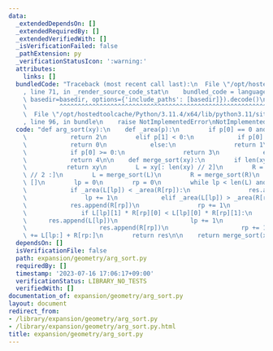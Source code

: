 ```yaml
---
data:
  _extendedDependsOn: []
  _extendedRequiredBy: []
  _extendedVerifiedWith: []
  _isVerificationFailed: false
  _pathExtension: py
  _verificationStatusIcon: ':warning:'
  attributes:
    links: []
  bundledCode: "Traceback (most recent call last):\n  File \"/opt/hostedtoolcache/Python/3.11.4/x64/lib/python3.11/site-packages/onlinejudge_verify/documentation/build.py\"\
    , line 71, in _render_source_code_stat\n    bundled_code = language.bundle(stat.path,\
    \ basedir=basedir, options={'include_paths': [basedir]}).decode()\n          \
    \         ^^^^^^^^^^^^^^^^^^^^^^^^^^^^^^^^^^^^^^^^^^^^^^^^^^^^^^^^^^^^^^^^^^^^^^^^^^^^^^^^^\n\
    \  File \"/opt/hostedtoolcache/Python/3.11.4/x64/lib/python3.11/site-packages/onlinejudge_verify/languages/python.py\"\
    , line 96, in bundle\n    raise NotImplementedError\nNotImplementedError\n"
  code: "def arg_sort(xy):\n    def _area(p):\n        if p[0] == 0 and p[1] == 0:\n\
    \            return 2\n        elif p[1] < 0:\n            if p[0] < 0:\n    \
    \            return 0\n            else:\n                return 1\n        else:\n\
    \            if p[0] >= 0:\n                return 3\n            else:\n    \
    \            return 4\n\n    def merge_sort(xy):\n        if len(xy) <= 1:\n \
    \           return xy\n        L = xy[: len(xy) // 2]\n        R = xy[len(xy)\
    \ // 2 :]\n        L = merge_sort(L)\n        R = merge_sort(R)\n        res =\
    \ []\n        lp = 0\n        rp = 0\n        while lp < len(L) and rp < len(R):\n\
    \            if _area(L[lp]) < _area(R[rp]):\n                res.append(L[lp])\n\
    \                lp += 1\n            elif _area(L[lp]) > _area(R[rp]):\n    \
    \            res.append(R[rp])\n                rp += 1\n            else:\n \
    \               if L[lp][1] * R[rp][0] < L[lp][0] * R[rp][1]:\n              \
    \      res.append(L[lp])\n                    lp += 1\n                else:\n\
    \                    res.append(R[rp])\n                    rp += 1\n        res\
    \ += L[lp:] + R[rp:]\n        return res\n\n    return merge_sort(xy)\n"
  dependsOn: []
  isVerificationFile: false
  path: expansion/geometry/arg_sort.py
  requiredBy: []
  timestamp: '2023-07-16 17:06:17+09:00'
  verificationStatus: LIBRARY_NO_TESTS
  verifiedWith: []
documentation_of: expansion/geometry/arg_sort.py
layout: document
redirect_from:
- /library/expansion/geometry/arg_sort.py
- /library/expansion/geometry/arg_sort.py.html
title: expansion/geometry/arg_sort.py
---
```

